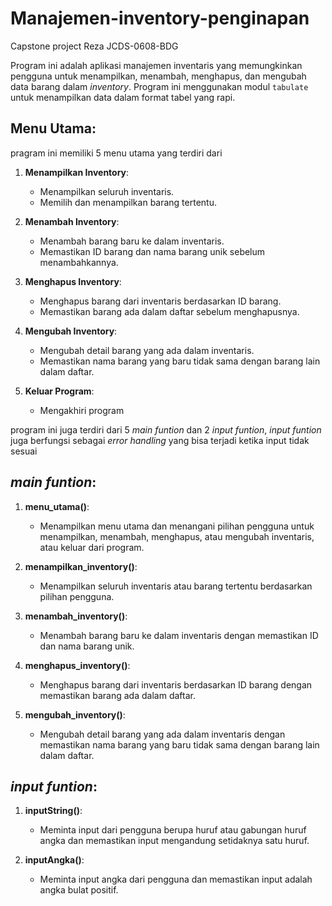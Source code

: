 # Manajemen-inventory-penginapan
Capstone project Reza JCDS-0608-BDG

Program ini adalah aplikasi manajemen inventaris yang memungkinkan pengguna untuk menampilkan, menambah, menghapus, dan mengubah data barang dalam _inventory_. 
Program ini menggunakan modul `tabulate` untuk menampilkan data dalam format tabel yang rapi.

## Menu Utama:
pragram ini memiliki 5 menu utama yang terdiri dari

1. **Menampilkan Inventory**:
   - Menampilkan seluruh inventaris.
   - Memilih dan menampilkan barang tertentu.

2. **Menambah Inventory**:
   - Menambah barang baru ke dalam inventaris.
   - Memastikan ID barang dan nama barang unik sebelum menambahkannya.

3. **Menghapus Inventory**:
   - Menghapus barang dari inventaris berdasarkan ID barang.
   - Memastikan barang ada dalam daftar sebelum menghapusnya.

4. **Mengubah Inventory**:
   - Mengubah detail barang yang ada dalam inventaris.
   - Memastikan nama barang yang baru tidak sama dengan barang lain dalam daftar.

5. **Keluar Program**:
   - Mengakhiri program


  
program ini juga terdiri dari 5 _main funtion_ dan 2 _input funtion_, _input funtion_ juga berfungsi sebagai _error handling_ yang bisa terjadi ketika input tidak sesuai

## _main funtion_:
1. **menu_utama()**:
   - Menampilkan menu utama dan menangani pilihan pengguna untuk menampilkan, menambah, menghapus, atau mengubah inventaris, atau keluar dari program.

2. **menampilkan_inventory()**:
   - Menampilkan seluruh inventaris atau barang tertentu berdasarkan pilihan pengguna.

3. **menambah_inventory()**:
   - Menambah barang baru ke dalam inventaris dengan memastikan ID dan nama barang unik.

4. **menghapus_inventory()**:
   - Menghapus barang dari inventaris berdasarkan ID barang dengan memastikan barang ada dalam daftar.

5. **mengubah_inventory()**:
   - Mengubah detail barang yang ada dalam inventaris dengan memastikan nama barang yang baru tidak sama dengan barang lain dalam daftar.

## _input funtion_:
1. **inputString()**:
   - Meminta input dari pengguna berupa huruf atau gabungan huruf angka dan memastikan input mengandung setidaknya satu huruf.

2. **inputAngka()**:
   - Meminta input angka dari pengguna dan memastikan input adalah angka bulat positif.
